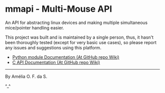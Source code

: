 # mmapi - Multi-Mouse API

An API for abstracting linux devices and making multiple simultaneous mice/pointer handling easier.

This project was built and is maintained by a single person, thus, it hasn't been thoroughly tested (except for very basic use cases), so please report any issues and suggestions using this platform.

* [Python module Documentation (At GitHub repo Wiki)][pydocs]
* [C API Documentation (At GitHub repo Wiki)][cdocs]

---

By Amélia O. F. da S.

^_^

[pydocs]: https://github.com/m3101/mmapi/wiki/Python-module-documentation
[cdocs]: https://github.com/m3101/mmapi/wiki/C-API-Documentation
